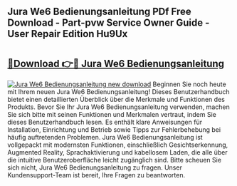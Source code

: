 ## Jura We6 Bedienungsanleitung PDf Free Download - Part-pvw Service Owner Guide - User Repair Edition Hu9Ux

# <h2><a href="http://df1tyg.blite.top/?on=Jura+We6+Bedienungsanleitung">🔗Download 👉🔴 Jura We6 Bedienungsanleitung</a></h2>

[![Jura We6 Bedienungsanleitung new download](https://i.imgur.com/lujVjoI.png)](http://df1tyg.blite.top/?on=Jura+We6+Bedienungsanleitung)
Beginnen Sie noch heute mit Ihrem neuen Jura We6 Bedienungsanleitung! Dieses Benutzerhandbuch bietet einen detaillierten Überblick über die Merkmale und Funktionen des Produkts. Bevor Sie Ihr Jura We6 Bedienungsanleitung verwenden, machen Sie sich bitte mit seinen Funktionen und Merkmalen vertraut, indem Sie dieses Benutzerhandbuch lesen. Es enthält klare Anweisungen für Installation, Einrichtung und Betrieb sowie Tipps zur Fehlerbehebung bei häufig auftretenden Problemen. Jura We6 Bedienungsanleitung ist vollgepackt mit modernsten Funktionen, einschließlich Gesichtserkennung, Augmented Reality, Sprachaktivierung und kabellosem Laden, die alle über die intuitive Benutzeroberfläche leicht zugänglich sind. Bitte scheuen Sie sich nicht, Jura We6 Bedienungsanleitung zu fragen. Unser Kundensupport-Team ist bereit, Ihre Fragen zu beantworten.
